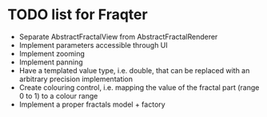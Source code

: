 TODO list for Fraqter
=====================

- Separate AbstractFractalView from AbstractFractalRenderer
- Implement parameters accessible through UI
- Implement zooming
- Implement panning
- Have a templated value type, i.e. double, that can be replaced with an arbitrary precision implementation
- Create colouring control, i.e. mapping the value of the fractal part (range 0 to 1) to a colour range
- Implement a proper fractals model + factory
